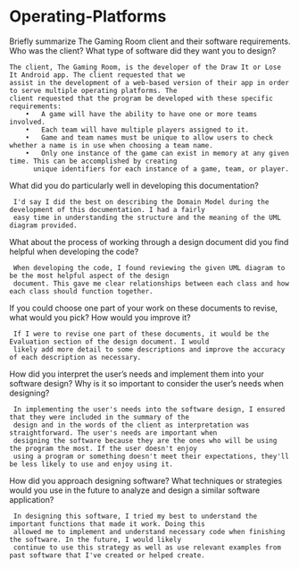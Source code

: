 # Operating-Platforms
  Briefly summarize The Gaming Room client and their software requirements. Who was the client? What type of software did they want you to design?
    
    The client, The Gaming Room, is the developer of the Draw It or Lose It Android app. The client requested that we 
    assist in the development of a web-based version of their app in order to serve multiple operating platforms. The 
    client requested that the program be developed with these specific requirements:
        •	A game will have the ability to have one or more teams involved.
        •	Each team will have multiple players assigned to it.
        •	Game and team names must be unique to allow users to check whether a name is in use when choosing a team name.
        •	Only one instance of the game can exist in memory at any given time. This can be accomplished by creating 
          unique identifiers for each instance of a game, team, or player.
  
  What did you do particularly well in developing this documentation?
  
     I'd say I did the best on describing the Domain Model during the development of this documentation. I had a fairly 
     easy time in understanding the structure and the meaning of the UML diagram provided. 
     
  What about the process of working through a design document did you find helpful when developing the code?
  
     When developing the code, I found reviewing the given UML diagram to be the most helpful aspect of the design 
     document. This gave me clear relationships between each class and how each class should function together.
     
  If you could choose one part of your work on these documents to revise, what would you pick? How would you improve it?
     
     If I were to revise one part of these documents, it would be the Evaluation section of the design document. I would
     likely add more detail to some descriptions and improve the accuracy of each description as necessary.
     
  How did you interpret the user’s needs and implement them into your software design? Why is it so important to consider the user’s needs when designing?
  
     In implementing the user's needs into the software design, I ensured that they were included in the summary of the 
     design and in the words of the client as interpretation was straightforward. The user's needs are important when 
     designing the software because they are the ones who will be using the program the most. If the user doesn't enjoy
     using a program or something doesn't meet their expectations, they'll be less likely to use and enjoy using it.
     
  How did you approach designing software? What techniques or strategies would you use in the future to analyze and design a similar software application?
  
     In designing this software, I tried my best to understand the important functions that made it work. Doing this 
     allowed me to implement and understand necessary code when finishing the software. In the future, I would likely
     continue to use this strategy as well as use relevant examples from past software that I've created or helped create.
